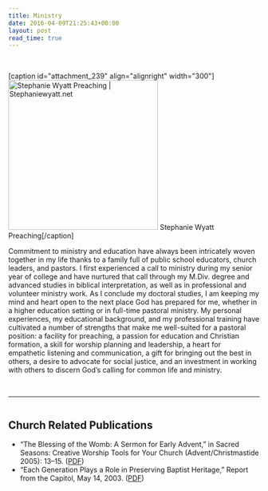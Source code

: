 ```yaml
---
title: Ministry
date: 2016-04-09T21:25:43+00:00
layout: post
read_time: true
---
```

&nbsp;

[caption id="attachment_239" align="alignright" width="300"]<img class="size-medium wp-image-239" src="http://stephaniewyatt.net/wp-content/uploads/Stephanie_Wyatt_Preaching-300x300.jpg" alt="Stephanie Wyatt Preaching | Stephaniewyatt.net" width="300" height="300" /> Stephanie Wyatt Preaching[/caption]

Commitment to ministry and education have always been intricately woven together in my life thanks to a family full of public school educators, church leaders, and pastors. I first experienced a call to ministry during my senior year of college and have nurtured that call through my M.Div. degree and advanced studies in biblical interpretation, as well as in professional and volunteer ministry work. As I conclude my doctoral studies, I am keeping my mind and heart open to the next place God has prepared for me, whether in a higher education setting or in full-time pastoral ministry. My personal experiences, my educational background, and my professional training have cultivated a number of strengths that make me well-suited for a pastoral position: a facility for preaching, a passion for education and Christian formation, a skill for worship planning and leadership, a heart for empathetic listening and communication, a gift for bringing out the best in others, a desire to advocate for social justice, and an investment in working with others to discern God’s calling for common life and ministry.

&nbsp;

<hr />

<div class="page" title="Page 2">
<div class="section">
<div class="layoutArea">
<div class="column">
<h2>Church Related Publications</h2>
<ul>
 	<li>“The Blessing of the Womb: A Sermon for Early Advent,” in Sacred Seasons: Creative Worship Tools for Your Church (Advent/Christmastide 2005): 13–15. (<a href="http://stephaniewyatt.net/wp-content/uploads/Wyatt-Advent05-Manger.pdf" target="_blank">PDF</a>)</li>
 	<li>“Each Generation Plays a Role in Preserving Baptist Heritage,” Report from the Capitol, May 14, 2003. (<a href="http://stephaniewyatt.net/wp-content/uploads/Wyatt_Each_generation_plays_a_role_in-preserving_Baptist_heritage.pdf" target="_blank">PDF</a>)</li>
</ul>
</div>
</div>
</div>
</div>
